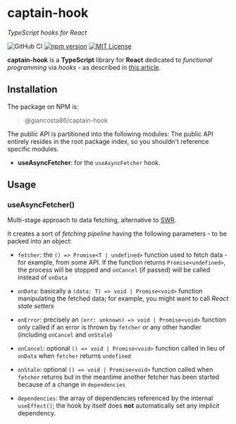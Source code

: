 # captain-hook

_TypeScript hooks for React_

![GitHub CI](https://github.com/giancosta86/captain-hook/actions/workflows/publish-to-npm.yml/badge.svg)
[![npm version](https://badge.fury.io/js/@giancosta86%2Fcaptain-hook.svg)](https://badge.fury.io/js/@giancosta86%2Fcaptain-hook)
[![MIT License](https://img.shields.io/badge/license-MIT-blue.svg?style=flat)](/LICENSE)

**captain-hook** is a **TypeScript** library for **React** dedicated to _functional programming_ via _hooks_ - as described in [this article](https://react.dev/blog/2023/03/16/introducing-react-dev#going-all-in-on-modern-react-with-hooks).

## Installation

The package on NPM is:

> @giancosta86/captain-hook

The public API is partitioned into the following modules:
The public API entirely resides in the root package index, so you shouldn't reference specific modules.
- **useAsyncFetcher**: for the `useAsyncFetcher` hook.

## Usage

### useAsyncFetcher()

Multi-stage approach to data fetching, alternative to [SWR](https://swr.vercel.app/).

It creates a sort of _fetching pipeline_ having the following parameters - to be packed into an object:

- `fetcher`: the `() => Promise<T | undefined>` function used to fetch data - for example, from some API. If the function returns `Promise<undefined>`, the process will be stopped and `onCancel` (if passed) will be called instead of `onData`

- `onData`: basically a `(data: T) => void | Promise<void>` function manipulating the fetched data; for example, you might want to call _React state setters_

- `onError`: precisely an `(err: unknown) => void | Promise<void>` function only called if an error is thrown by `fetcher` or any other handler (including `onCancel` and `onStale`)

- `onCancel`: optional `() => void | Promise<void>` function called in lieu of `onData` when `fetcher` returns `undefined`

- `onStale`: optional `() => void | Promise<void>` function called when `fetcher` returns but in the meantime another fetcher has been started because of a change in `dependencies`

- `dependencies`: the array of dependencies referenced by the internal `useEffect()`; the hook by itself does **not** automatically set any implicit dependency.

